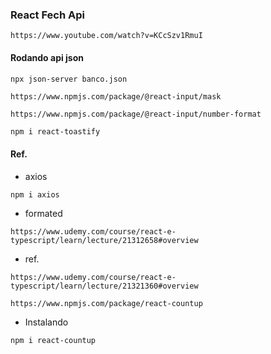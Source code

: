 ### React Fech Api

```
https://www.youtube.com/watch?v=KCcSzv1RmuI
```

#### Rodando api json
```
npx json-server banco.json
```

``` Input mask
https://www.npmjs.com/package/@react-input/mask
```

``` Number Format
https://www.npmjs.com/package/@react-input/number-format
```

``` Alerts
npm i react-toastify
```

#### Ref.

* axios
```
npm i axios
```

* formated
```
https://www.udemy.com/course/react-e-typescript/learn/lecture/21312658#overview
```

* ref. 
```
https://www.udemy.com/course/react-e-typescript/learn/lecture/21321360#overview
```

``` React CountUp
https://www.npmjs.com/package/react-countup

```
* Instalando
```
npm i react-countup
```